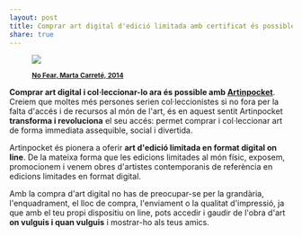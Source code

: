 ```yaml
---
layout: post
title: Comprar art digital d'edició limitada amb certificat és possible amb Artinpocket 
share: true
---
```


<figure class="text-center">
	<img src="http://www.inpocketart.com/wp-content/uploads/2014/05/no-fear-watermark.jpg">
	<figcaption>
		<p><small><strong><a href="http://www.inpocketart.com/product/no-fear-marta-carrate-2014/">No Fear, Marta Carreté, 2014</a></strong></small></p>
	</figcaption>
</figure>


**Comprar art digital i col·leccionar-lo ara és possible amb [Artinpocket](http://www.arinpocket.cat/)**. Creiem que moltes més persones serien col·leccionistes si no fora per la falta d'accés i de recursos al món de l'art, és en aquest sentit Artinpocket **transforma i revoluciona** el seu accés: permet comprar i col·leccionar art de forma immediata assequible, social i divertida.

Artinpocket és pionera a oferir **art d'edició limitada en format digital on line**. De la mateixa forma que les edicions limitades al món físic, exposem, promocionem i venem obres d'artistes contemporanis de referència en edicions limitades en format digital.

Amb la compra d'art digital no has de preocupar-se per la grandària, l'enquadrament, el lloc de compra, l'enviament o la qualitat d'impressió, ja que amb el teu propi dispositiu on line, pots accedir i gaudir de l'obra d'art **on vulguis i quan vulguis** i mostrar-ho als teus amics.
